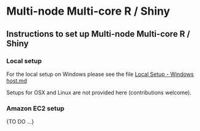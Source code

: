 # Multi-node Multi-core R / Shiny

## Instructions to set up Multi-node Multi-core R / Shiny

### Local setup

For the local setup on Windows please see the file
[Local Setup - Windows host.md](/Local%20Setup%20-%20Windows%20host.md#multi-node-multi-core-r--shiny)

Setups for OSX and Linux are not provided here (contributions welcome).

### Amazon EC2 setup

{TO DO ...}
